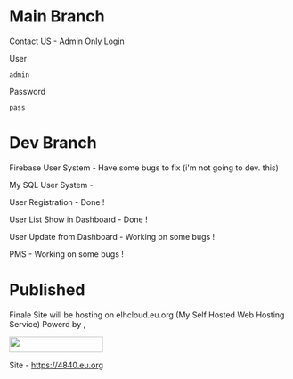 # Main Branch 
Contact US - Admin Only Login 

User 
```
admin
```

Password 
```
pass
```

# Dev Branch

Firebase User System - Have some bugs to fix (i'm not going to dev. this)

My SQL User System -

User Registration - Done !

User List Show in Dashboard - Done !

User Update from Dashboard - Working on some bugs !

PMS - Working on some bugs !

# Published 
Finale Site will be hosting on elhcloud.eu.org (My Self Hosted Web Hosting Service) Powerd by , 

<p><a href="https://www.cloudpanel.io/" target="_blank"><img src="https://www.cloudpanel.io/assets/images/logo.svg?2.0.0" width="168" height="28" /></a></p>

Site - https://4840.eu.org
